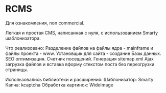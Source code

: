 # RCMS
Для ознакомления, non commercial.

Легкая и простая CMS, написанная с нуля, с использованием Smarty шаблонизатора.

Что реализовано:
Разделение файлов на файлы ядра - mainframe и файлы проекта - www.
Установщик для сайта - создание Базы данных.
SEO оптимизация.
Счетчик посещений.
Генерация sitemap.xml
Ajax загрузка файлов и вставка вформу стекстом поста без перезгрузки страницы.

Использовались библиотеки и расширения:
Шаблонизатор: Smarty
Капча: kcaptcha
Обработка картинок: WideImage
